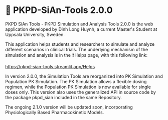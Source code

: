 # 💊 PKPD-SiAn-Tools 2.0.0
PKPD SiAn Tools - PKPD Simulation and Analysis Tools 2.0.0 is the web application developed by Dinh Long Huynh, a current Master's Student at Uppsala University, Sweden.

This application helps students and researchers to simulate and analyze different scenarios in clinical trials. The underlying mechanism of the simulation and analysis is in the ❓Helps page, with this following link: 

https://pkpd-sian-tools.streamlit.app/Helps

In version 2.0.0, the Simulation Tools are reorganized into PK Simulation and Population PK Simulation. The PK Simulation allows a flexible dosing regimen, while the Population PK Simulation is now available for single doses only. This version also uses the generalized API in source code by the package pkpd_sian included in the same Repository.

The ongoing 2.1.0 version will be updated soon, incorporating Physiologically Based Pharmacokinetic Models.
